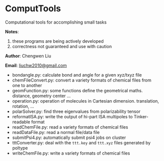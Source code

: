 # ComputTools

Computational tools for accomplishing small tasks

__Notes__: 
1. these programs are being actively developed
1. correctness not guaranteed and use with caution

__Author__: Chengwen Liu

__Email__: liuchw2010@gmail.com

- bondangle.py: calculate bond and angle for a given xyz/txyz file
- chemFileConvert.py: convert a variety formats of chemical files from one to another
- geomFunction.py: some functions define the geometrical maths. distance, geometry center ...
- operation.py: operation of molecules in Cartesian dimension. translation, rotation, ...
- polarSolver.py: find three eigenvalues from polarizability tensor
- reformatISA.py: write the output of hi-part ISA multipoles to Tinker-readable format
- readChemFile.py: read a variety formats of chemical files
- readDataFile.py: read a normal file/data file
- submitPsi4.py: automatically submit psi4 jobs on cluster
- tttConverter.py: deal with the `ttt.key` and `ttt.xyz` files generated by poltype
- writeChemFile.py: write a variety formats of chemical files
